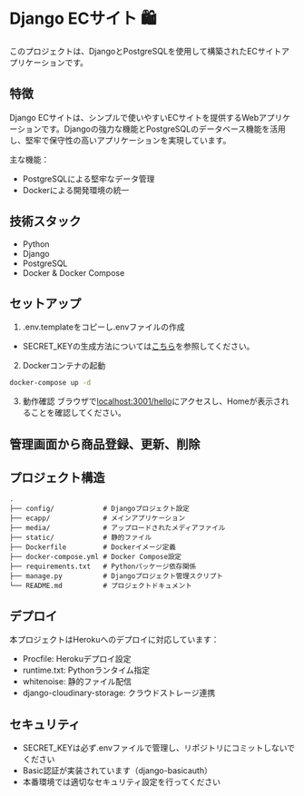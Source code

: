 # Django ECサイト 🛍️

このプロジェクトは、DjangoとPostgreSQLを使用して構築されたECサイトアプリケーションです。

## 特徴

Django ECサイトは、シンプルで使いやすいECサイトを提供するWebアプリケーションです。Djangoの強力な機能とPostgreSQLのデータベース機能を活用し、堅牢で保守性の高いアプリケーションを実現しています。

主な機能：
- PostgreSQLによる堅牢なデータ管理
- Dockerによる開発環境の統一

## 技術スタック

- Python
- Django
- PostgreSQL
- Docker & Docker Compose

## セットアップ

1. .env.templateをコピーし.envファイルの作成

- SECRET_KEYの生成方法については[こちら](https://noauto-nolife.com/post/django-secret-key-regenerate/)を参照してください。

2. Dockerコンテナの起動
```bash
docker-compose up -d
```

3. 動作確認
ブラウザで[localhost:3001/hello](http://localhost:3001)にアクセスし、Homeが表示されることを確認してください。

## 管理画面から商品登録、更新、削除


## プロジェクト構造

```
.
├── config/            # Djangoプロジェクト設定
├── ecapp/             # メインアプリケーション
├── media/             # アップロードされたメディアファイル
├── static/            # 静的ファイル
├── Dockerfile         # Dockerイメージ定義
├── docker-compose.yml # Docker Compose設定
├── requirements.txt   # Pythonパッケージ依存関係
├── manage.py          # Djangoプロジェクト管理スクリプト
└── README.md          # プロジェクトドキュメント
```

## デプロイ

本プロジェクトはHerokuへのデプロイに対応しています：
- Procfile: Herokuデプロイ設定
- runtime.txt: Pythonランタイム指定
- whitenoise: 静的ファイル配信
- django-cloudinary-storage: クラウドストレージ連携

## セキュリティ

- SECRET_KEYは必ず.envファイルで管理し、リポジトリにコミットしないでください
- Basic認証が実装されています（django-basicauth）
- 本番環境では適切なセキュリティ設定を行ってください